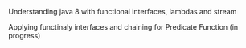 Understanding java 8 with functional interfaces, lambdas and stream

Applying functinaly interfaces and chaining for
Predicate 
Function (in progress)
